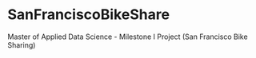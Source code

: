 # SanFranciscoBikeShare
Master of Applied Data Science - Milestone I Project (San Francisco Bike Sharing)

